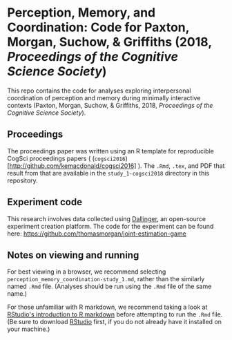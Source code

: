 # Perception, Memory, and Coordination: Code for Paxton, Morgan, Suchow, & Griffiths (2018, *Proceedings of the Cognitive Science Society*)

This repo contains the code for analyses exploring interpersonal coordination of
perception and memory during minimally interactive contexts (Paxton, Morgan,
Suchow, & Griffiths, 2018, *Proceedings of the Cognitive Science Society*).

## Proceedings

The proceedings paper was written using an R template for reproducible CogSci
proceedings papers ( (`cogsci2016`)[http://github.com/kemacdonald/cogsci2016] ).
The `.Rmd`, `.tex`, and PDF that result from that are available in the
`study_1-cogsci2018` directory in this repository.

## Experiment code

This research involves data collected using [Dallinger](http://dallinger.docs.io),
an open-source experiment creation platform. The code for the experiment can be
found here: https://github.com/thomasmorgan/joint-estimation-game

## Notes on viewing and running

For best viewing in a browser, we recommend selecting
`perception_memory_coordination-study_1.md`, rather than the similarly named
`.Rmd` file. (Analyses should be run using the `.Rmd` file of the same name.)

For those unfamiliar with R markdown, we recommend taking a look at [RStudio's
introduction to R markdown](https://rmarkdown.rstudio.com/) before attempting
to run the `.Rmd` file. (Be sure to download [RStudio](https://www.rstudio.com/)
first, if you do not already have it installed on your machine.)
